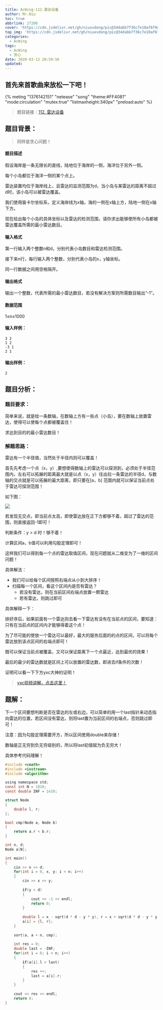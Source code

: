 ```yaml
---
title: AcWing-112.雷达设备
author: Mr.Niu
toc: true
abbrlink: 27200
cover: 'https://cdn.jsdelivr.net/gh/niuxvdong/pic@34dabb7f36c7e10af6f9cd383f5884a83fcbf94e/2021/02/06/9fd846795f34be8edc6238ce1ef30584.png'
top_img: 'https://cdn.jsdelivr.net/gh/niuxvdong/pic@34dabb7f36c7e10af6f9cd383f5884a83fcbf94e/2021/02/06/9fd846795f34be8edc6238ce1ef30584.png'
categories:
  - AcWing
tags:
  - AcWing
  - 贪心
date: 2020-03-12 20:59:56
updated:
---
```






## 首先来首歌曲来放松一下吧！

{% meting "1376142151" "netease" "song" "theme:#FF4081" "mode:circulation" "mutex:true" "listmaxheight:340px" "preload:auto"  %}



> 题目链接：[112. 雷达设备](https://www.acwing.com/problem/content/114/)



## 题目背景：



> 同样是贪心问题！

#### 题目描述



假设海岸是一条无限长的直线，陆地位于海岸的一侧，海洋位于另外一侧。

每个小岛都位于海洋一侧的某个点上。

雷达装置均位于海岸线上，且雷达的监测范围为d，当小岛与某雷达的距离不超过d时，该小岛可以被雷达覆盖。

我们使用笛卡尔坐标系，定义海岸线为x轴，海的一侧在x轴上方，陆地一侧在x轴下方。

现在给出每个小岛的具体坐标以及雷达的检测范围，请你求出能够使所有小岛都被雷达覆盖所需的最小雷达数目。

#### 输入格式

第一行输入两个整数n和d，分别代表小岛数目和雷达检测范围。

接下来n行，每行输入两个整数，分别代表小岛的x，y轴坐标。

同一行数据之间用空格隔开。

#### 输出格式

输出一个整数，代表所需的最小雷达数目，若没有解决方案则所需数目输出“-1”。

#### 数据范围

1≤n≤1000

#### 输入样例：

```
3 2
1 2
-3 1
2 1
```

#### 输出样例：

```
2
```

## 题目分析：

### 题目要求：



简单来说，就是给一条数轴，在数轴上方有一些点（小岛），要在数轴上放置雷达，使得可以使每个点都被覆盖住！

求达到目的的最小雷达数目！



### 解题思路：



雷达有一个半径值，当然处于半径内则可以覆盖！

首先先考虑一个点（x，y）,要想使得数轴上的雷达可以探测到，必须处于半径范围内，左右可以拓展的距离最大就是以点（x，y）往出拉一条雷达的半径d，与数轴的交点就是可以拓展的最大距离，即只要在[a，b] 范围内就可以保证当前点处于雷达可探测范围！

如下图：

![](https://cdn.jsdelivr.net/gh/niuxvdong/pic@2e24aaf3c4458f5989f59ed62888a29e5753ca61/2021/02/06/b5d73de5aa375610c1f08b2755af1975.png)



若发现无交点，即当前点太高，即使雷达放在正下方都够不着，超过了雷达的范围，则直接返回-1即可！

判断条件：y > d 时！够不着！

计算区间a，b值可以利用勾股定理即可！





这样我们可以得到每一个点的雷达取值区间，现在问题就从二维变为了一维的区间问题！

具体解法：

- 我们可以给每个区间按照右端点从小到大排序！
- 扫描每一个区间，看这个区间内是否有雷达？
  - 若没有雷达，则在当前区间右端点放置一颗雷达
  - 若有雷达，则跳过即可



具体解释一下：

排好序后，如果前面有一个雷达则去看一下雷达有没有在当前点的区间，要知道：只有在当前点的区间内才能够得着这个点！

为了尽可能的使放一个雷达可以最好，最大的服务后面的的点的区间，可以将每个雷达放到该点区间的右端点即可！

既可以保证当前点被覆盖，又可以保证距离下一个点最近，达到最优的效果！

最后的最少的雷达数就是区间上可以放置的雷达数，即进去if条件的次数！



证明可以看一下下方yxc大神的证明！



> [yxc视频讲解，点击这里！](https://www.acwing.com/video/89/)



## 题解：



下一个区间要想判断是否在雷达的左或右边，可以简单的用一个last指针来动态指向雷达的位置，若区间没有雷达，则将last置为当前区间的右端点，否则跳过即可！



注意：因为勾股定理需要开方，所以区间使用double来存储！

数轴是正无穷到负无穷级别的，所以将last初值赋为负无穷大！

具体参考代码理解！



```c
#include <cmath>
#include <iostream>
#include <algorithm>

using namespace std;
const int N = 1010;
const double INF = 1e10;

struct Node
{
    double l, r;
};

bool cmp(Node a, Node b)
{
    return a.r < b.r;
}

int n, d;
Node a[N];

int main()
{
    cin >> n >> d;
    for(int i = 0, x, y; i < n; i++)
    {
        cin >> x >> y;
        
        if(y > d)
        {
            cout << -1 << endl;
            return 0;
        }
        
        double l = x - sqrt(d * d - y * y), r = x + sqrt(d * d - y * y);
        a[i] = {l, r};
    }
    
    sort(a, a + n, cmp);
    
    int res = 0;
    double last = -INF;
    for(int i = 0; i < n; i++)
    {
        if(a[i].l > last)
        {
            res ++;
            last = a[i].r;
        }
    }
    
    cout << res << endl;
    return 0;
}
```



